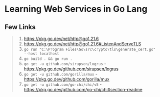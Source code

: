 # Learning Web Services in Go Lang

## Few Links

> 1. <https://pkg.go.dev/net/http@go1.21.6>
> 1. <https://pkg.go.dev/net/http@go1.21.6#ListenAndServeTLS>
> 1. `go run "C:\Program Files\Go\src\crypto\tls\generate_cert.go" --host localhost`
> 1. `go build . && go run .`
> 1. `go get -u github.com/sirupsen/logrus` - <https://pkg.go.dev/github.com/sirupsen/logrus>
> 1. `go get -u github.com/gorilla/mux` - <https://pkg.go.dev/github.com/gorilla/mux>
> 1. `go get -u github.com/go-chi/chi/v5` - <https://pkg.go.dev/github.com/go-chi/chi#section-readme>
